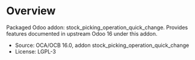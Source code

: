 # Overview

Packaged Odoo addon: stock_picking_operation_quick_change. Provides features documented in upstream Odoo 16 under this addon.

- Source: OCA/OCB 16.0, addon stock_picking_operation_quick_change
- License: LGPL-3
